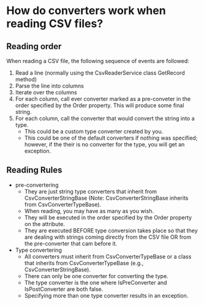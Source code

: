 # How do converters work when reading CSV files?

## Reading order
When reading a CSV file, the following sequence of events are followed:
1. Read a line (normally using the CsvReaderService class GetRecord method) 
1. Parse the line into columns
1. Iterate over the columns
1. For each column, call ever converter marked as a pre-conveter in the order specified by the Order property.  This will produce some final string.
1. For each column, call the converter that would convert the string into a type.
    - This could be a custom type converter created by you.
    - This could be one of the default converters if nothing was specified; however, if the their is no converter for the type, you will get an exception.

## Reading Rules
- pre-convertering
    - They are just string type converters that inherit from CsvConverterStringBase (Note: CsvConverterStringBase inherits from CsvConverterTypeBase).
    - When reading, you may have as many as you wish.
    - They will be executed in the order specified by the Order property on the attribute.
    - They are executed BEFORE type conversion takes place so that they are dealing with strings coming directly from the CSV file OR from the pre-converter that cam before it.
- Type convertering 
    - All converters must inherit from CsvConverterTypeBase or a class that inherits from CsvConverterTypeBase (e.g., CsvConverterStringBase).
    - There can only be one converter for converting the type.  
    - The type converter is the one where IsPreConverter and IsPostConverter are both false.
    - Specifying more than one type converter results in an exception.
